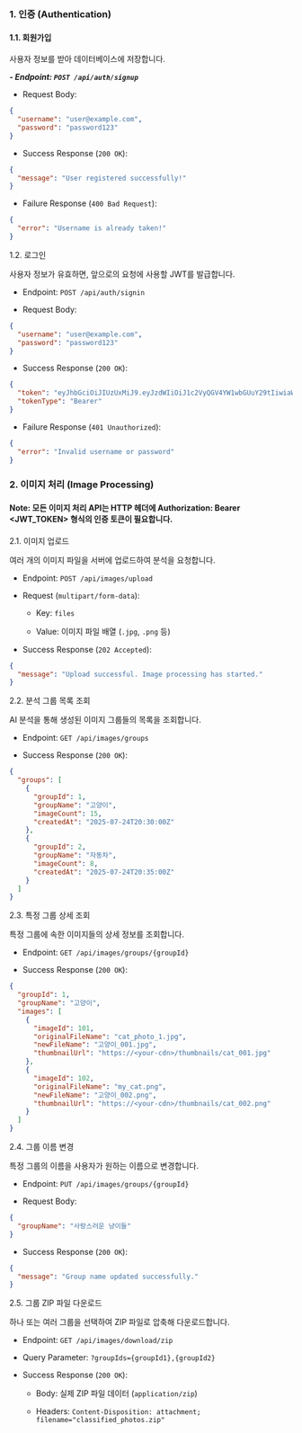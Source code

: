 ### 1. 인증 (Authentication)
#### 1.1. 회원가입

사용자 정보를 받아 데이터베이스에 저장합니다.

***- Endpoint: `POST /api/auth/signup`***

- Request Body:

```JSON
{
  "username": "user@example.com",
  "password": "password123"
}
```
- Success Response (`200 OK`):

```JSON
{
  "message": "User registered successfully!"
}
```
- Failure Response (`400 Bad Request`):

```JSON
{
  "error": "Username is already taken!"
}
```
1.2. 로그인

사용자 정보가 유효하면, 앞으로의 요청에 사용할 JWT를 발급합니다.

- Endpoint: `POST /api/auth/signin`

- Request Body:

```JSON
{
  "username": "user@example.com",
  "password": "password123"
}
```
- Success Response (`200 OK`):

```JSON
{
  "token": "eyJhbGciOiJIUzUxMiJ9.eyJzdWIiOiJ1c2VyQGV4YW1wbGUuY29tIiwiaWF0IjoxNzIxOD...",
  "tokenType": "Bearer"
}
```
- Failure Response (`401 Unauthorized`):

```JSON
{
  "error": "Invalid username or password"
}
```
### 2. 이미지 처리 (Image Processing)
#### Note: 모든 이미지 처리 API는 HTTP 헤더에 Authorization: Bearer <JWT_TOKEN> 형식의 인증 토큰이 필요합니다.

2.1. 이미지 업로드

여러 개의 이미지 파일을 서버에 업로드하여 분석을 요청합니다.

- Endpoint: `POST /api/images/upload`

- Request (`multipart/form-data`):

  - Key: `files`

  - Value: 이미지 파일 배열 (`.jpg`, `.png` 등)

- Success Response (`202 Accepted`):

```JSON
{
  "message": "Upload successful. Image processing has started."
}
```
2.2. 분석 그룹 목록 조회

AI 분석을 통해 생성된 이미지 그룹들의 목록을 조회합니다.

- Endpoint: `GET /api/images/groups`

- Success Response (`200 OK`):

```JSON
{
  "groups": [
    {
      "groupId": 1,
      "groupName": "고양이",
      "imageCount": 15,
      "createdAt": "2025-07-24T20:30:00Z"
    },
    {
      "groupId": 2,
      "groupName": "자동차",
      "imageCount": 8,
      "createdAt": "2025-07-24T20:35:00Z"
    }
  ]
}
```
2.3. 특정 그룹 상세 조회

특정 그룹에 속한 이미지들의 상세 정보를 조회합니다.

- Endpoint: `GET /api/images/groups/{groupId}`

- Success Response (`200 OK`):

```JSON
{
  "groupId": 1,
  "groupName": "고양이",
  "images": [
    {
      "imageId": 101,
      "originalFileName": "cat_photo_1.jpg",
      "newFileName": "고양이_001.jpg",
      "thumbnailUrl": "https://<your-cdn>/thumbnails/cat_001.jpg"
    },
    {
      "imageId": 102,
      "originalFileName": "my_cat.png",
      "newFileName": "고양이_002.png",
      "thumbnailUrl": "https://<your-cdn>/thumbnails/cat_002.png"
    }
  ]
}
```
2.4. 그룹 이름 변경

특정 그룹의 이름을 사용자가 원하는 이름으로 변경합니다.

- Endpoint: `PUT /api/images/groups/{groupId}`

- Request Body:

``` JSON
{
  "groupName": "사랑스러운 냥이들"
}
```
- Success Response (`200 OK`):

```JSON
{
  "message": "Group name updated successfully."
}
```
2.5. 그룹 ZIP 파일 다운로드

하나 또는 여러 그룹을 선택하여 ZIP 파일로 압축해 다운로드합니다.

- Endpoint: `GET /api/images/download/zip`

- Query Parameter: `?groupIds={groupId1},{groupId2}`

- Success Response (`200 OK`):

  - Body: 실제 ZIP 파일 데이터 (`application/zip`)

  - Headers: `Content-Disposition: attachment; filename="classified_photos.zip"`

